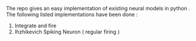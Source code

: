 The repo gives an easy implementation of existing neural models in python . The following listed implementations have been done : 

1) Integrate and fire  
2) Ihzhikevich Spiking Neuron ( regular firing ) 
